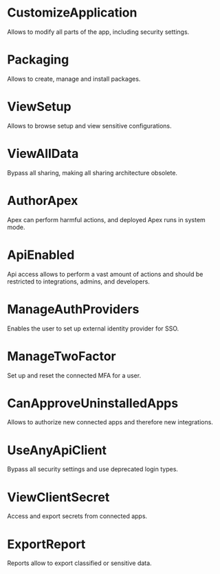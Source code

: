 # CustomizeApplication

Allows to modify all parts of the app, including security settings.

# Packaging

Allows to create, manage and install packages.

# ViewSetup

Allows to browse setup and view sensitive configurations.

# ViewAllData

Bypass all sharing, making all sharing architecture obsolete.

# AuthorApex

Apex can perform harmful actions, and deployed Apex runs in system mode.

# ApiEnabled

Api access allows to perform a vast amount of actions and should be restricted to integrations, admins, and developers.

# ManageAuthProviders

Enables the user to set up external identity provider for SSO.

# ManageTwoFactor

Set up and reset the connected MFA for a user.

# CanApproveUninstalledApps

Allows to authorize new connected apps and therefore new integrations.

# UseAnyApiClient

Bypass all security settings and use deprecated login types.

# ViewClientSecret

Access and export secrets from connected apps.

# ExportReport

Reports allow to export classified or sensitive data.
